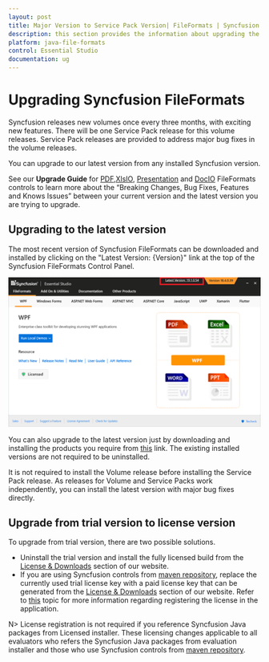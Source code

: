 ```yaml
---
layout: post
title: Major Version to Service Pack Version| FileFormats | Syncfusion
description: this section provides the information about upgrading the FileFormats projects from major version to service pack version
platform: java-file-formats
control: Essential Studio
documentation: ug
---
```


# Upgrading Syncfusion FileFormats

Syncfusion releases new volumes once every three months, with exciting new features. There will be one Service Pack release for this volume releases. Service Pack releases are provided to address major bug fixes in the volume releases.

You can upgrade to our latest version from any installed Syncfusion version.

See our **Upgrade Guide** for [PDF](https://help.syncfusion.com/upgrade-guide/file-formats/PDF),[XlsIO](https://help.syncfusion.com/upgrade-guide/file-formats/xlsio), [Presentation](https://help.syncfusion.com/upgrade-guide/file-formats/presentation) and [DocIO](https://help.syncfusion.com/upgrade-guide/file-formats/docio) FileFormats controls to learn more about the “Breaking Changes, Bug Fixes, Features and Knows Issues” between your current version and the latest version you are trying to upgrade.


## Upgrading to the latest version

The most recent version of Syncfusion FileFormats can be downloaded and installed by clicking on the "Latest Version: {Version}" link at the top of the Syncfusion FileFormats Control Panel.

![Control Panel](Upgrade-images/upgrade-control-panel.png)

You can also upgrade to the latest version just by downloading and installing the products you require from [this](https://www.syncfusion.com/downloads/latest-version) link. The existing installed versions are not required to be uninstalled. 


It is not required to install the Volume release before installing the Service Pack release. As releases for Volume and Service Packs work independently, you can install the latest version with major bug fixes directly.


## Upgrade from trial version to license version

To upgrade from trial version, there are two possible solutions.

* Uninstall the trial version and install the fully licensed build from the [License & Downloads](https://www.syncfusion.com/account/downloads) section of our website.  
* If you are using Syncfusion controls from [maven repository](https://jars.syncfusion.com), replace the currently used trial license key with a paid license key that can be generated from the [License & Downloads](https://www.syncfusion.com/account/downloads) section of our website. Refer to [this](https://help.syncfusion.com/common/essential-studio/licensing/license-key#how-to-register-the-syncfusion-license-key) topic for more information regarding registering the license in the application.

N> License registration is not required if you reference Syncfusion Java packages from Licensed installer. These licensing changes applicable to all evaluators who refers the Syncfusion Java packages from evaluation installer and those who use Syncfusion controls from [maven repository](https://jars.syncfusion.com).

